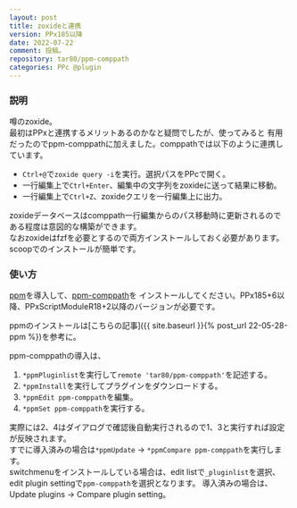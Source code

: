 ```yaml
---
layout: post
title: zoxideと連携
version: PPx185以降
date: 2022-07-22
comment: 投稿。
repository: tar80/ppm-comppath
categories: PPc @plugin
---
```


### 説明

噂のzoxide。  
最初はPPxと連携するメリットあるのかなと疑問でしたが、使ってみると
有用だったのでppm-comppathに加えました。comppathでは以下のように連携しています。  

- `Ctrl+@`で`zoxide query -i`を実行。選択パスをPPcで開く。
- 一行編集上で`Ctrl+Enter`、編集中の文字列をzoxideに送って結果に移動。
- 一行編集上で`Ctrl+Z`、zoxideクエリを一行編集上に出力。

zoxideデータベースはcomppath一行編集からのパス移動時に更新されるので
ある程度は意図的な構築ができます。  
なおzoxideはfzfを必要とするので両方インストールしておく必要があります。
scoopでのインストールが簡単です。  

### 使い方

[ppm](https://github.com/tar80/ppm)を導入して、[ppm-comppath](https://github.com/tar80/ppm-comppath)を
インストールしてください。PPx185+6以降、PPxScriptModuleR18+2以降のバージョンが必要です。  

ppmのインストールは[こちらの記事]({{ site.baseurl }}{% post_url 22-05-28-ppm %})を参考に。

ppm-comppathの導入は、

1. `*ppmPluginlist`を実行して`remote 'tar80/ppm-comppath'`を記述する。
1. `*ppmInstall`を実行してプラグインをダウンロードする。
1. `*ppmEdit ppm-comppath`を編集。
1. `*ppmSet ppm-comppath`を実行する。

実際には2、4はダイアログで確認後自動実行されるので1、3と実行すれば設定が反映されます。  
すでに導入済みの場合は`*ppmUpdate` -> `*ppmCompare ppm-comppath`を実行します。  
switchmenuをインストールしている場合は、edit listで`_pluginlist`を選択、
edit plugin settingで`ppm-comppath`を選択となります。
導入済みの場合は、Update plugins -> Compare plugin setting。
